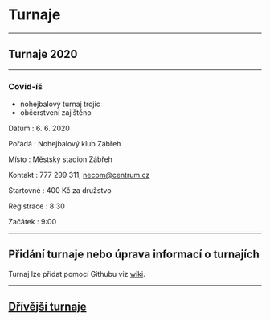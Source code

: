 # Turnaje #

---

## Turnaje 2020 ##

---

### Covid-íš ###
- nohejbalový turnaj trojic
- občerstvení zajištěno 

Datum
: 6\. 6\. 2020 

Pořádá
: Nohejbalový klub Zábřeh

Místo
: Městský stadion Zábřeh

Kontakt
: 777 299 311, necom@centrum.cz

Startovné
: 400 Kč za družstvo

Registrace
: 8:30

Začátek
: 9:00

---

## Přidání turnaje nebo úprava informací o turnajích

Turnaj lze přidat pomocí Githubu viz [wiki](https://github.com/nohejbal-zabrezsko/nohejbal-zabrezsko.github.io/wiki/P%C5%99id%C3%A1n%C3%AD-nebo-%C3%BAprava-turnaje).

---

## [Dřívější turnaje](predchozi_turnaje.md)
